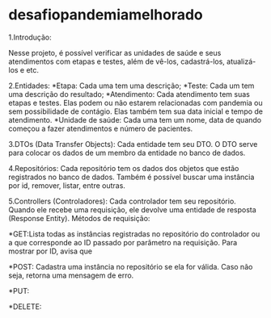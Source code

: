 # desafiopandemiamelhorado

1.Introdução:

Nesse projeto, é possível verificar as unidades de saúde e seus atendimentos com etapas e testes, além de vê-los, cadastrá-los, atualizá-los e etc.

2.Entidades:
*Etapa: Cada uma tem uma descrição;
*Teste: Cada um tem uma descrição do resultado;
*Atendimento: Cada atendimento tem suas etapas e testes. Elas podem ou não estarem relacionadas com pandemia ou sem possibilidade de contágio. Elas também tem sua data
inicial e tempo de atendimento.
*Unidade de saúde: Cada uma tem um nome, data de quando começou a fazer atendimentos e número de pacientes.

3.DTOs (Data Transfer Objects):
  Cada entidade tem seu DTO. O DTO serve para colocar os dados de um membro da entidade no banco de dados.
  
4.Repositórios:
  Cada repositório tem os dados dos objetos que estão registrados no banco de dados. Também é possível buscar uma instância por id, remover, listar, entre outras.
  
5.Controllers (Controladores):
  Cada controlador tem seu repositório. Quando ele recebe uma requisição, ele devolve uma entidade de resposta (Response Entity).
  Métodos de requisição:
  
  *GET:Lista todas as instâncias registradas no repositório do controlador ou a que corresponde ao ID passado por parâmetro na requisição. Para mostrar por ID,
  avisa que
  
  *POST: Cadastra uma instância no repositório se ela for válida. Caso não seja, retorna uma mensagem de erro.
  
  *PUT:
  
  *DELETE:
